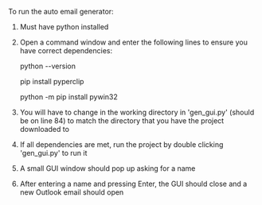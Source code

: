 To run the auto email generator:
1. Must have python installed
2. Open a command window and enter the following lines to ensure you have correct dependencies:

   python --version
   
   pip install pyperclip
   
   python -m pip install pywin32

3. You will have to change in the working directory in 'gen_gui.py' (should be on line 84) to match the directory that you have the project downloaded to 

4. If all dependencies are met, run the project by double clicking 'gen_gui.py' to run it
5. A small GUI window should pop up asking for a name
6. After entering a name and pressing Enter, the GUI should close and a new Outlook email should open 
